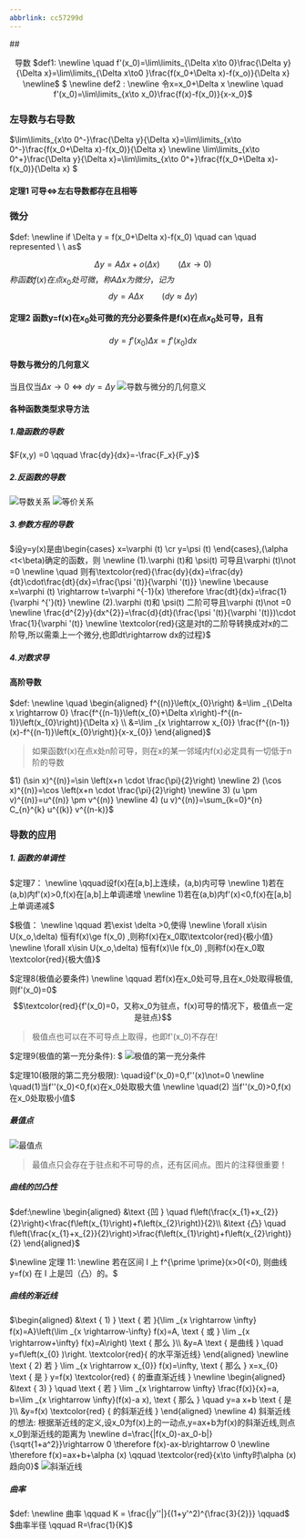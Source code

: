 ```yaml
---
abbrlink: cc57299d
---
```

##<p align="center"> 导数
$def1:
\newline \quad f'(x_0)=\lim\limits_{\Delta x\to 0}\frac{\Delta y}{\Delta x}=\lim\limits_{\Delta x\to0 }\frac{f(x_0+\Delta x)-f(x_o)}{\Delta x}
\newline$
$
\newline 
def2 :
\newline 令x=x_0+\Delta x
\newline \quad f'(x_0)=\lim\limits_{x\to x_0}\frac{f(x)-f(x_0)}{x-x_0}$

###  左导数与右导数
$\lim\limits_{x\to 0^-}\frac{\Delta y}{\Delta x}=\lim\limits_{x\to 0^-}\frac{f(x_0+\Delta x)-f(x_0)}{\Delta x}
\newline
\lim\limits_{x\to 0^+}\frac{\Delta y}{\Delta x}=\lim\limits_{x\to 0^+}\frac{f(x_0+\Delta x)-f(x_0)}{\Delta x}
$

#### 定理1 可导$\Leftrightarrow$左右导数都存在且相等

### 微分
$def:
\newline if \Delta y = f(x_0+\Delta x)-f(x_0) \quad can \quad represented \ \ as$

$$\Delta y = A\Delta x+o(\Delta x) \qquad (\Delta x\to 0)$$
$称函数f(x)在点x_0处可微，称A\Delta x为微分，记为$
$$dy=A\Delta x \qquad (dy\approx \Delta y)$$

#### 定理2 函数y=f(x)在$x_0$处可微的充分必要条件是f(x)在点$x_0$处可导，且有
$$dy=f'(x_0)\Delta x = f'(x_0)dx$$

#### 导数与微分的几何意义
当且仅当$\Delta x\to 0 \Leftrightarrow dy=\Delta y$
![导数与微分的几何意义](https://deniffer-picbed.oss-cn-shenzhen.aliyuncs.com/img/20200828110906.png)


#### 各种函数类型求导方法

##### 1.隐函数的导数
$F(x,y) =0 \qquad \frac{dy}{dx}=-\frac{F_x}{F_y}$

##### 2.反函数的导数
![导数关系](https://deniffer-picbed.oss-cn-shenzhen.aliyuncs.com/img/20200901154622.png)
![等价关系](https://deniffer-picbed.oss-cn-shenzhen.aliyuncs.com/img/20200901154759.png)

##### 3.参数方程的导数
$设y=y(x)是由\begin{cases}
x=\varphi (t)
\cr 
y=\psi (t) 
\end{cases},(\alpha <t<\beta)确定的函数，则
\newline (1).\varphi (t)和 \psi(t) 可导且\varphi (t)\not =0 
\newline \quad 则有\textcolor{red}{\frac{dy}{dx}=\frac{dy}{dt}\cdot\frac{dt}{dx}=\frac{\psi '(t)}{\varphi '(t)}}
\newline \because x=\varphi (t) \rightarrow t=\varphi ^{-1}(x) \therefore \frac{dt}{dx}=\frac{1}{\varphi ^{'}(t)}
\newline (2).\varphi (t)和 \psi(t) 二阶可导且\varphi (t)\not =0 
\newline \frac{d^{2}y}{dx^{2}}=\frac{d}{dt}(\frac{\psi '(t)}{\varphi '(t)})\cdot \frac{1}{\varphi '(t)} \newline
\textcolor{red}{这是对t的二阶导转换成对x的二阶导,所以需乘上一个微分,也即dt\rightarrow dx的过程}$


##### 4.对数求导



#### 高阶导数
$def:
\newline \quad \begin{aligned}
f^{(n)}\left(x_{0}\right) &=\lim _{\Delta x \rightarrow 0} \frac{f^{(n-1)}\left(x_{0}+\Delta x\right)-f^{(n-1)}\left(x_{0}\right)}{\Delta x} \\
&=\lim _{x \rightarrow x_{0}} \frac{f^{(n-1)}(x)-f^{(n-1)}\left(x_{0}\right)}{x-x_{0}}
\end{aligned}$
> 如果函数f(x)在点x处n阶可导，则在x的某一邻域内f(x)必定具有一切低于n阶的导数

$1)  (\sin x)^{(n)}=\sin \left(x+n \cdot \frac{\pi}{2}\right)  \newline  2)  (\cos x)^{(n)}=\cos \left(x+n \cdot \frac{\pi}{2}\right) 
\newline 3)  (u \pm v)^{(n)}=u^{(n)} \pm v^{(n)} 
\newline 4) (u v)^{(n)}=\sum_{k=0}^{n} C_{n}^{k} u^{(k)} v^{(n-k)}$

### 导数的应用

##### 1. 函数的单调性
$定理7：
\newline \qquad设f(x)在[a,b]上连续，(a,b)内可导
\newline 1)若在(a,b)内f'(x)>0,f(x)在[a,b]上单调递增 
\newline 1)若在(a,b)内f'(x)<0,f(x)在[a,b]上单调递减$

$极值：
\newline \qquad 若\exist \delta >0,使得
\newline \forall x\isin U(x_o,\delta) 恒有f(x)\ge f(x_0) ,则称f(x)在x_0取\textcolor{red}{极小值} 
\newline \forall x\isin U(x_o,\delta) 恒有f(x)\le f(x_0) ,则称f(x)在x_0取\textcolor{red}{极大值}$

$定理8(极值必要条件)
\newline \qquad 若f(x)在x_0处可导,且在x_0处取得极值,则f'(x_0)=0$
$$\textcolor{red}{f'(x_0)=0，又称x_0为驻点，f(x)可导的情况下，极值点一定是驻点}$$

>极值点也可以在不可导点上取得，也即f'(x_0)不存在!

$定理9(极值的第一充分条件):
$
![极值的第一充分条件](https://deniffer-picbed.oss-cn-shenzhen.aliyuncs.com/img/20200905103826.png)


$定理10(极限的第二充分极限):
\quad设f'(x_0)=0,f''(x)\not=0
\newline \quad(1)当f''(x_0)<0,f(x)在x_0处取极大值
\newline \quad(2) 当f''(x_0)>0,f(x)在x_0处取极小值$

##### 最值点
![最值点](https://deniffer-picbed.oss-cn-shenzhen.aliyuncs.com/img/20200905104803.png)
> 最值点只会存在于驻点和不可导的点，还有区间点。图片的注释很重要！

##### 曲线的凹凸性
$def:\newline
\begin{aligned}
&\text {凹 } \quad f\left(\frac{x_{1}+x_{2}}{2}\right)<\frac{f\left(x_{1}\right)+f\left(x_{2}\right)}{2}\\
&\text {凸} \quad f\left(\frac{x_{1}+x_{2}}{2}\right)>\frac{f\left(x_{1}\right)+f\left(x_{2}\right)}{2}
\end{aligned}$

$\newline 定理 11:
\newline 若在区间 I 上  f^{\prime \prime}(x>0(<0),  则曲线
 y=f(x)  在  I  上是凹（凸）的。$

 ##### 曲线的渐近线
$\begin{aligned}
&\text { 1) } \text { 若 }{\lim _{x \rightarrow \infty} f(x)=A}\left(\lim _{x \rightarrow-\infty} f(x)=A, \text { 或 } \lim _{x \rightarrow+\infty} f(x)=A\right) \text { 那么 }\\
&y=A \text { 是曲线 } \quad y=f\left(x_{0} )\right. \textcolor{red}{ 的水平渐近线} 
\end{aligned}
\newline \text { 2) 若 } \lim _{x \rightarrow x_{0}} f(x)=\infty, \text { 那么 } x=x_{0} \text { 是 } y=f(x) \textcolor{red}  { 的垂直渐近线 }
\newline \begin{aligned}
&\text { 3) } \quad \text { 若 } \lim _{x \rightarrow \infty} \frac{f(x)}{x}=a, b=\lim _{x \rightarrow \infty}(f(x)-a x), \text { 那么 } \quad y=a x+b \text { 是 }\\
&y=f(x) \textcolor{red} { 的斜渐近线 }
\end{aligned}
\newline 4) 斜渐近线的想法: 根据渐近线的定义,设x_0为f(x)上的一动点,y=ax+b为f(x)的斜渐近线,则点x_0到渐近线的距离为
\newline d=\frac{|f(x_0)-ax_0-b|}{\sqrt{1+a^2}}\rightarrow 0 \therefore f(x)-ax-b\rightarrow 0
\newline \therefore f(x)=ax+b+\alpha (x) \qquad \textcolor{red}{x\to \infty时\alpha (x) 趋向0}$
![斜渐近线](https://deniffer-picbed.oss-cn-shenzhen.aliyuncs.com/img/20200907164631.png)


##### 曲率
$def:
\newline  曲率 \qquad K = \frac{|y''|}{(1+y'^2)^{\frac{3}{2}}} \qquad$
$曲率半径 \qquad R=\frac{1}{K}$